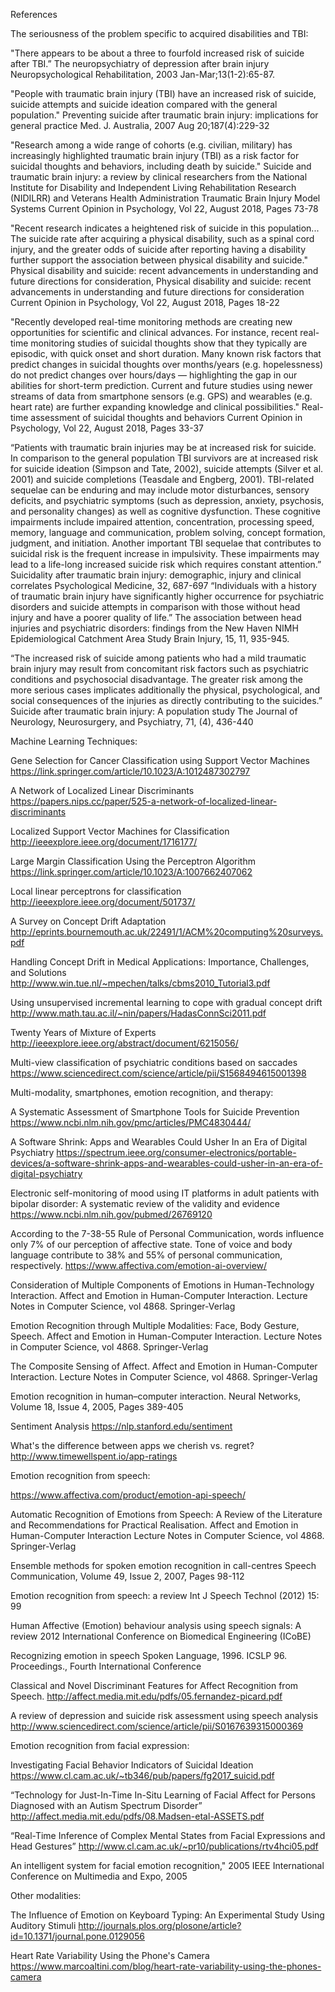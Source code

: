 References
 

The seriousness of the problem specific to acquired disabilities and TBI:

"There appears to be about a three to fourfold increased risk of suicide after TBI.”
The neuropsychiatry of depression after brain injury 
Neuropsychological Rehabilitation, 2003 Jan-Mar;13(1-2):65-87.

"People with traumatic brain injury (TBI) have an increased risk of suicide, suicide attempts and suicide ideation compared with the general population."
Preventing suicide after traumatic brain injury: implications for general practice
Med. J. Australia, 2007 Aug 20;187(4):229-32

"Research among a wide range of cohorts (e.g. civilian, military) has increasingly highlighted traumatic brain injury (TBI) as a risk factor for suicidal thoughts and behaviors, including death by suicide." 
Suicide and traumatic brain injury: a review by clinical researchers from the National Institute for Disability and Independent Living Rehabilitation Research (NIDILRR) and Veterans Health Administration Traumatic Brain Injury Model Systems
Current Opinion in Psychology, Vol 22, August 2018, Pages 73-78

"Recent research indicates a heightened risk of suicide in this population... The suicide rate after acquiring a physical disability, such as a spinal cord injury, and the greater odds of suicide after reporting having a disability further support the association between physical disability and suicide." 
Physical disability and suicide: recent advancements in understanding and future directions for consideration, Physical disability and suicide: recent advancements in understanding and future directions for consideration
Current Opinion in Psychology, Vol 22, August 2018, Pages 18-22

"Recently developed real-time monitoring methods are creating new opportunities for scientific and clinical advances. For instance, recent real-time monitoring studies of suicidal thoughts show that they typically are episodic, with quick onset and short duration. Many known risk factors that predict changes in suicidal thoughts over months/years (e.g. hopelessness) do not predict changes over hours/days — highlighting the gap in our abilities for short-term prediction. Current and future studies using newer streams of data from smartphone sensors (e.g. GPS) and wearables (e.g. heart rate) are further expanding knowledge and clinical possibilities."
Real-time assessment of suicidal thoughts and behaviors
Current Opinion in Psychology, Vol 22, August 2018, Pages 33-37

“Patients with traumatic brain injuries may be at increased risk for suicide.  In comparison to the general population TBI survivors are at increased risk for suicide ideation (Simpson and Tate, 2002), suicide attempts (Silver et al. 2001) and suicide completions (Teasdale and Engberg, 2001). TBI-related sequelae can be enduring and may include motor disturbances, sensory deficits, and psychiatric symptoms (such as depression, anxiety, psychosis, and personality changes) as well as cognitive dysfunction. These cognitive impairments include impaired attention, concentration, processing speed, memory, language and communication, problem solving, concept formation, judgment, and initiation. Another important TBI sequelae that contributes to suicidal risk is the frequent increase in impulsivity. These impairments may lead to a life-long increased suicide risk which requires constant attention.”
Suicidality after traumatic brain injury: demographic, injury and clinical correlates Psychological Medicine, 32, 687-697
“Individuals with a history of traumatic brain injury have significantly higher occurrence for psychiatric disorders and suicide attempts in comparison with those without head injury and have a poorer quality of life.”
The association between head injuries and psychiatric disorders: findings from the New Haven NIMH Epidemiological Catchment Area Study 
Brain Injury, 15, 11, 935-945.

“The increased risk of suicide among patients who had a mild traumatic brain injury may result from concomitant risk factors such as psychiatric conditions and psychosocial disadvantage. The greater risk among the more serious cases implicates additionally the physical, psychological, and social consequences of the injuries as directly contributing to the suicides.”
Suicide after traumatic brain injury: A population study
The Journal of Neurology, Neurosurgery, and Psychiatry, 71, (4), 436-440


Machine Learning Techniques:

Gene Selection for Cancer Classification using Support Vector Machines
https://link.springer.com/article/10.1023/A:1012487302797

A Network of Localized Linear Discriminants
https://papers.nips.cc/paper/525-a-network-of-localized-linear-discriminants

Localized Support Vector Machines for Classification
http://ieeexplore.ieee.org/document/1716177/

Large Margin Classification Using the Perceptron Algorithm
https://link.springer.com/article/10.1023/A:1007662407062

Local linear perceptrons for classification
http://ieeexplore.ieee.org/document/501737/

A Survey on Concept Drift Adaptation
http://eprints.bournemouth.ac.uk/22491/1/ACM%20computing%20surveys.pdf

Handling Concept Drift in Medical Applications: Importance, Challenges, and Solutions
http://www.win.tue.nl/~mpechen/talks/cbms2010_Tutorial3.pdf

Using unsupervised incremental learning to cope with gradual concept drift
http://www.math.tau.ac.il/~nin/papers/HadasConnSci2011.pdf

Twenty Years of Mixture of Experts
http://ieeexplore.ieee.org/abstract/document/6215056/

Multi-view classification of psychiatric conditions based on saccades
https://www.sciencedirect.com/science/article/pii/S1568494615001398


Multi-modality, smartphones, emotion recognition, and therapy:

A Systematic Assessment of Smartphone Tools for Suicide Prevention
https://www.ncbi.nlm.nih.gov/pmc/articles/PMC4830444/

A Software Shrink: Apps and Wearables Could Usher In an Era of Digital Psychiatry
https://spectrum.ieee.org/consumer-electronics/portable-devices/a-software-shrink-apps-and-wearables-could-usher-in-an-era-of-digital-psychiatry

Electronic self-monitoring of mood using IT platforms in adult patients with bipolar disorder: A systematic review of the validity and evidence
https://www.ncbi.nlm.nih.gov/pubmed/26769120

According to the 7-38-55 Rule of Personal Communication, words influence only 7% of our perception of affective state. Tone of voice and body language contribute to 38% and 55% of personal communication, respectively.
https://www.affectiva.com/emotion-ai-overview/

Consideration of Multiple Components of Emotions in Human-Technology Interaction. 
Affect and Emotion in Human-Computer Interaction. 
Lecture Notes in Computer Science, vol 4868. Springer-Verlag

Emotion Recognition through Multiple Modalities: Face, Body Gesture, Speech. 
Affect and Emotion in Human-Computer Interaction. 
Lecture Notes in Computer Science, vol 4868. Springer-Verlag

The Composite Sensing of Affect. 
Affect and Emotion in Human-Computer Interaction. 
Lecture Notes in Computer Science, vol 4868. Springer-Verlag

Emotion recognition in human–computer interaction.
Neural Networks, Volume 18, Issue 4, 2005, Pages 389-405

Sentiment Analysis
https://nlp.stanford.edu/sentiment

What's the difference between apps we cherish vs. regret?
http://www.timewellspent.io/app-ratings


Emotion recognition from speech:

https://www.affectiva.com/product/emotion-api-speech/

Automatic Recognition of Emotions from Speech: A Review of the Literature and Recommendations for Practical Realisation. 
Affect and Emotion in Human-Computer Interaction 
Lecture Notes in Computer Science, vol 4868. Springer-Verlag

Ensemble methods for spoken emotion recognition in call-centres
Speech Communication, Volume 49, Issue 2, 2007, Pages 98-112

Emotion recognition from speech: a review
Int J Speech Technol (2012) 15: 99

Human Affective (Emotion) behaviour analysis using speech signals: A review
2012 International Conference on Biomedical Engineering (ICoBE)

Recognizing emotion in speech
Spoken Language, 1996. ICSLP 96. Proceedings., Fourth International Conference

Classical and Novel Discriminant Features for Affect Recognition from Speech.
http://affect.media.mit.edu/pdfs/05.fernandez-picard.pdf

A review of depression and suicide risk assessment using speech analysis
http://www.sciencedirect.com/science/article/pii/S0167639315000369


Emotion recognition from facial expression:

Investigating Facial Behavior Indicators of Suicidal Ideation
https://www.cl.cam.ac.uk/~tb346/pub/papers/fg2017_suicid.pdf

“Technology for Just-In-Time In-Situ Learning of Facial Affect for Persons Diagnosed with an Autism Spectrum Disorder”  
http://affect.media.mit.edu/pdfs/08.Madsen-etal-ASSETS.pdf

“Real-Time Inference of Complex Mental States from Facial Expressions and Head Gestures”
http://www.cl.cam.ac.uk/~pr10/publications/rtv4hci05.pdf

An intelligent system for facial emotion recognition," 2005 IEEE International Conference on Multimedia and Expo, 2005


Other modalities:

The Influence of Emotion on Keyboard Typing: An Experimental Study Using Auditory Stimuli
http://journals.plos.org/plosone/article?id=10.1371/journal.pone.0129056

Heart Rate Variability Using the Phone's Camera
https://www.marcoaltini.com/blog/heart-rate-variability-using-the-phones-camera






